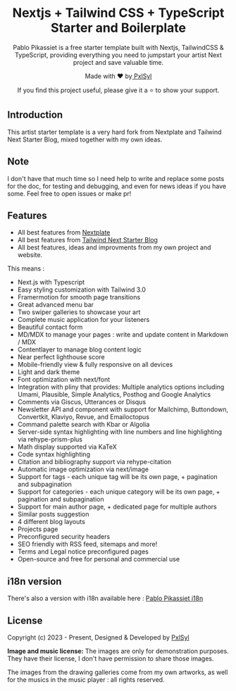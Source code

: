<h1 align=center>Nextjs + Tailwind CSS + TypeScript Starter and Boilerplate</h1>

<p align=center>Pablo Pikassiet is a free starter template built with Nextjs, TailwindCSS & TypeScript, providing everything you need to jumpstart your artist Next project and save valuable time.</p>

<p align=center>Made with ♥ by<a href="https://www.pxlsyl.art/fr"> PxlSyl</a></p>
<p align=center> If you find this project useful, please give it a ⭐ to show your support. </p>

## Introduction

This artist starter template is a very hard fork from Nextplate and Tailwind Next Starter Blog, mixed together with my own ideas.

## Note

I don't have that much time so I need help to write and replace some posts for the doc, for testing and debugging, and even for news ideas if you have some. Feel free to open issues or make pr!

## Features

- All best features from [Nextplate](https://github.com/zeon-studio/nextplate)
- All best features from [Tailwind Next Starter Blog](https://github.com/timlrx/tailwind-nextjs-starter-blog)
- All best features, ideas and improvments from my own project and website.

This means :

- Next.js with Typescript
- Easy styling customization with Tailwind 3.0
- Framermotion for smooth page transitions
- Great advanced menu bar
- Two swiper galleries to showcase your art
- Complete music application for your listeners
- Beautiful contact form
- MD/MDX to manage your pages : write and update content in Markdown / MDX
- Contentlayer to manage blog content logic
- Near perfect lighthouse score
- Mobile-friendly view & fully responsive on all devices
- Light and dark theme
- Font optimization with next/font
- Integration with pliny that provides:
  Multiple analytics options including Umami, Plausible, Simple Analytics, Posthog and Google Analytics
- Comments via Giscus, Utterances or Disqus
- Newsletter API and component with support for Mailchimp, Buttondown, Convertkit, Klaviyo, Revue, and Emailoctopus
- Command palette search with Kbar or Algolia
- Server-side syntax highlighting with line numbers and line highlighting via rehype-prism-plus
- Math display supported via KaTeX
- Code syntax highlighting
- Citation and bibliography support via rehype-citation
- Automatic image optimization via next/image
- Support for tags - each unique tag will be its own page, + pagination and subpagination
- Support for categories - each unique category will be its own page, + pagination and subpagination
- Support for main author page, + dedicated page for multiple authors
- Similar posts suggestion
- 4 different blog layouts
- Projects page
- Preconfigured security headers
- SEO friendly with RSS feed, sitemaps and more!
- Terms and Legal notice preconfigured pages
- Open-source and free for personal and commercial use

## i18n version

There's also a version with i18n available here : [Pablo Pikassiet i18n](https://github.com/PxlSyl/pablo-pikassiet-next-starter-i18n)

## License

Copyright (c) 2023 - Present, Designed & Developed by [PxlSyl](https://www.pxlsyl.art/fr)

**Image and music license:** The images are only for demonstration purposes. They have their license, I don't have permission to share those images.

The images from the drawing galleries come from my own artworks, as well for the musics in the music player : all rights reserved.

